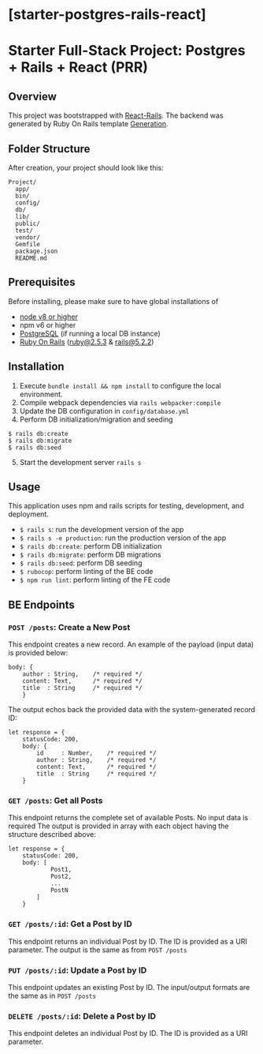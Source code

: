# [starter-postgres-rails-react]
# Starter Full-Stack Project: Postgres + Rails + React (PRR)

## Overview

This project was bootstrapped with [React-Rails](https://github.com/reactjs/react-rails).
The backend was generated by Ruby On Rails template [Generation](http://guides.rubyonrails.org/getting_started.html).

## Folder Structure

After creation, your project should look like this:

```
Project/
  app/
  bin/
  config/
  db/
  lib/
  public/
  test/
  vendor/
  Gemfile
  package.json
  README.md
```



## Prerequisites
Before installing, please make sure to have global installations of
* [node v8 or higher](https://nodejs.org/en/download/)
* npm v6 or higher
* [PostgreSQL](https://www.postgresql.org/download/) (if running a local DB instance)
* [Ruby On Rails](https://rubyonrails.org/) (ruby@2.5.3 & rails@5.2.2)

## Installation
1. Execute `bundle install && npm install` to configure the local environment.
2. Compile webpack dependencies via `rails webpacker:compile`
3. Update the DB configuration in `config/database.yml`
4. Perform DB initialization/migration and seeding
```
$ rails db:create
$ rails db:migrate
$ rails db:seed
```
5. Start the development server `rails s`


## Usage
This application uses npm and rails scripts for testing, development, and deployment.

* `$ rails s`: run the development version of the app
* `$ rails s -e production`: run the production version of the app
* `$ rails db:create`: perform DB initialization
* `$ rails db:migrate`: perform DB migrations
* `$ rails db:seed`: perform DB seeding
* `$ rubocop`: perform linting of the BE code
* `$ npm run lint`: perform linting of the FE code

## BE Endpoints

### `POST /posts`: Create a New Post
This endpoint creates a new record. An example of the payload (input data) is provided below:
```
body: {
    author : String,    /* required */
    content: Text,      /* required */
    title  : String     /* required */
    }
```
The output echos back the provided data with the system-generated record ID:
```
let response = {
    statusCode: 200,
    body: {
        id     : Number,    /* required */
        author : String,    /* required */
        content: Text,      /* required */
        title  : String     /* required */
    }
```

### `GET /posts`: Get all Posts
This endpoint returns the complete set of available Posts. No input data is required
The output is provided in array with each object having the structure described above:
```
let response = {
    statusCode: 200,
    body: [
            Post1,
            Post2,
            ...
            PostN
        ]
    }
```

### `GET /posts/:id`: Get a Post by ID
This endpoint returns an individual Post by ID. The ID is provided as a URI parameter.
The output is the same as from `POST /posts`

### `PUT /posts/:id`: Update a Post by ID
This endpoint updates an existing Post by ID. The input/output formats are the same as in `POST /posts`

### `DELETE /posts/:id`: Delete a Post by ID
This endpoint deletes an individual Post by ID. The ID is provided as a URI parameter.
